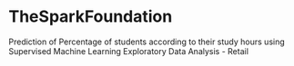 # TheSparkFoundation
Prediction of Percentage of students according to their study hours using Supervised Machine Learning
Exploratory Data Analysis - Retail

